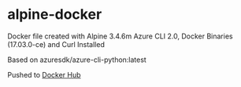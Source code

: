 # alpine-docker

Docker file created with Alpine 3.4.6m Azure CLI 2.0, Docker Binaries (17.03.0-ce) and Curl Installed 

Based on azuresdk/azure-cli-python:latest

Pushed to [Docker Hub](https://hub.docker.com/r/jldeen/alpine-docker/)
